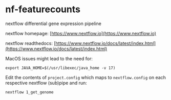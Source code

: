 # nf-featurecounts

nextflow differential gene expression pipeline

nextflow homepage: [https://www.nextflow.io](https://www.nextflow.io)

nextflow readthedocs: [https://www.nextflow.io/docs/latest/index.html](https://www.nextflow.io/docs/latest/index.html)

MacOS issues might lead to the need for:
```
export JAVA_HOME=$(/usr/libexec/java_home -v 17)
```

Edit the contents of `project.config` which maps to `nextflow.config` on each respective nextflow (sub)pipe and run:

```
nextflow 1_get_genome
```